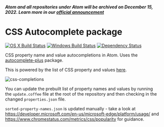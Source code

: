 ##### Atom and all repositories under Atom will be archived on December 15, 2022. Learn more in our [official announcement](https://github.blog/2022-06-08-sunsetting-atom/)
 # CSS Autocomplete package
[![OS X Build Status](https://travis-ci.org/atom/autocomplete-css.svg?branch=master)](https://travis-ci.org/atom/autocomplete-css) [![Windows Build Status](https://ci.appveyor.com/api/projects/status/k3e5uvpmpc5bkja9/branch/master?svg=true)](https://ci.appveyor.com/project/Atom/autocomplete-css/branch/master) [![Dependency Status](https://david-dm.org/atom/autocomplete-css.svg)](https://david-dm.org/atom/autocomplete-css)

CSS property name and value autocompletions in Atom. Uses the
[autocomplete-plus](https://github.com/atom-community/autocomplete-plus) package.

This is powered by the list of CSS property and values [here](https://github.com/adobe/brackets/blob/master/src/extensions/default/CSSCodeHints/CSSProperties.json).

![css-completions](https://cloud.githubusercontent.com/assets/671378/6357910/b9ecbe7c-bc1c-11e4-89b1-033e626c891f.gif)

You can update the prebuilt list of property names and values by running the `update.coffee` file at the root of the repository and then checking in the changed `properties.json` file.

`sorted-property-names.json` is updated manually - take a look at https://developer.microsoft.com/en-us/microsoft-edge/platform/usage/ and https://www.chromestatus.com/metrics/css/popularity for guidance.
